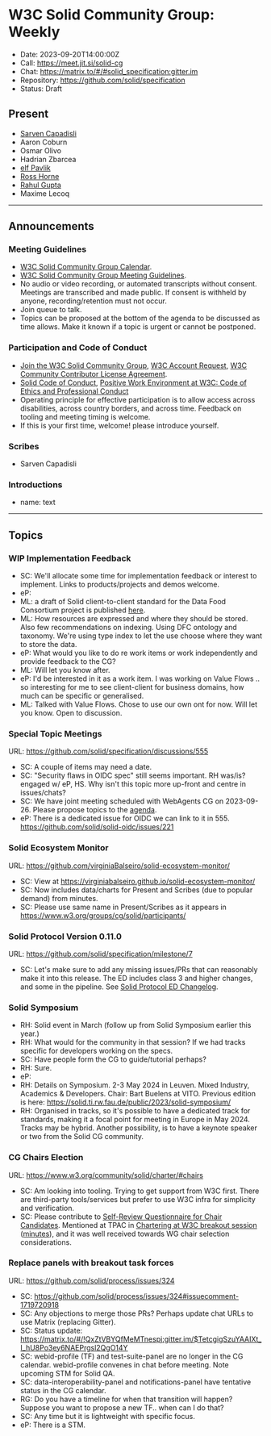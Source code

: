 # W3C Solid Community Group: Weekly

* Date: 2023-09-20T14:00:00Z
* Call: https://meet.jit.si/solid-cg
* Chat: https://matrix.to/#/#solid_specification:gitter.im
* Repository: https://github.com/solid/specification
* Status: Draft

## Present
* [Sarven Capadisli](https://csarven.ca/#i)
* Aaron Coburn
* Osmar Olivo
* Hadrian Zbarcea
* [elf Pavlik](https://elf-pavlik.hackers4peace.net)
* [Ross Horne](https://personal.cis.strath.ac.uk/ross.horne/)
* [Rahul Gupta](https://cxres.pages.dev/profile#i)
* Maxime Lecoq

---

## Announcements

### Meeting Guidelines
* [W3C Solid Community Group Calendar](https://www.w3.org/groups/cg/solid/calendar).
* [W3C Solid Community Group Meeting Guidelines](https://github.com/solid/specification/blob/main/meetings/README.md).
* No audio or video recording, or automated transcripts without consent. Meetings are transcribed and made public. If consent is withheld by anyone, recording/retention must not occur.
* Join queue to talk.
* Topics can be proposed at the bottom of the agenda to be discussed as time allows. Make it known if a topic is urgent or cannot be postponed.

### Participation and Code of Conduct
* [Join the W3C Solid Community Group](https://www.w3.org/community/solid/join), [W3C Account Request](http://www.w3.org/accounts/request), [W3C Community Contributor License Agreement](https://www.w3.org/community/about/agreements/cla/).
* [Solid Code of Conduct](https://github.com/solid/process/blob/main/code-of-conduct.md), [Positive Work Environment at W3C: Code of Ethics and Professional Conduct](https://www.w3.org/Consortium/cepc/)
* Operating principle for effective participation is to allow access across disabilities, across country borders, and across time. Feedback on tooling and meeting timing is welcome.
* If this is your first time, welcome! please introduce yourself.


### Scribes
* Sarven Capadisli

### Introductions
* name: text


---


## Topics

### WIP Implementation Feedback
* SC: We'll allocate some time for implementation feedback or interest to implement. Links to products/projects and demos welcome.
* eP: 
* ML: a draft of Solid client-to-client standard for the Data Food Consortium project is published [here](https://datafoodconsortium.gitbook.io/dfc-standard-documentation/solid-client-protocol).
* ML: How resources are expressed and where they should be stored. Also  few recommendations on indexing. Using DFC ontology and taxonomy. We're using type index to let the use choose where they  want to store the data.
* eP: What would you like to do re work items or work independently and provide feedback to the CG?
* ML: Will let you know after.
* eP: I'd be interested in it as a work item. I was working on Value Flows .. so interesting for me to see client-client for business domains, how much can be specific or generalised.
* ML: Talked with Value Flows. Chose to use our own ont for now. Will let you know. Open to discussion.


### Special Topic Meetings
URL: https://github.com/solid/specification/discussions/555

* SC: A couple of items may need a date.
* SC: "Security flaws in OIDC spec" still seems important. RH was/is? engaged w/ eP, HS. Why isn't this topic more up-front and centre in issues/chats?
* SC: We have joint meeting scheduled with WebAgents CG on 2023-09-26. Please propose topics to the [agenda](https://hackmd.io/ftVbmvj0R0Oh6EsPWTEkwQ).
* eP: There is a dedicated issue for OIDC we can link to it in 555. https://github.com/solid/solid-oidc/issues/221


### Solid Ecosystem Monitor
URL: https://github.com/virginiaBalseiro/solid-ecosystem-monitor/

* SC: View at https://virginiabalseiro.github.io/solid-ecosystem-monitor/
* SC: Now includes data/charts for Present and Scribes (due to popular demand) from minutes.
* SC: Please use same name in Present/Scribes as it appears in https://www.w3.org/groups/cg/solid/participants/ 


### Solid Protocol Version 0.11.0
URL: https://github.com/solid/specification/milestone/7

* SC: Let's make sure to add any missing issues/PRs that can reasonably make it into this release. The ED includes class 3 and higher changes, and some in the pipeline. See [Solid Protocol ED Changelog](https://solidproject.org/ED/protocol#changelog).


### Solid Symposium

* RH: Solid event in March (follow up from Solid Symposium earlier this year.)
* RH: What would for the community in that session? If we had tracks specific for developers working on the specs.
* SC: Have people form the CG to guide/tutorial perhaps?
* RH: Sure.
* eP: 
* RH: Details on Symposium. 2-3 May 2024 in Leuven. Mixed Industry, Academics & Developers. Chair: Bart Buelens at VITO. Previous edition is here: https://solid.ti.rw.fau.de/public/2023/solid-symposium/
* RH: Organised in tracks, so it's possible to have a dedicated track for standards, making it a focal point for meeting in Europe in May 2024. Tracks may be hybrid. Another possibility, is to have a keynote speaker or two from the Solid CG community.


### CG Chairs Election
URL: https://www.w3.org/community/solid/charter/#chairs

* SC: Am looking into tooling. Trying to get support from W3C first. There are third-party tools/services but prefer to use W3C infra for simplicity and verification.
* SC: Please contribute to [Self-Review Questionnaire for Chair Candidates](https://github.com/solid/specification/discussions/568). Mentioned at TPAC in [Chartering at W3C breakout session](https://github.com/w3c/tpac2023-breakouts/issues/43) ([minutes](https://www.w3.org/2023/09/13-w3process-minutes.html)), and it was well received towards WG chair selection considerations.


### Replace panels with breakout task forces
URL: https://github.com/solid/process/issues/324

* SC: https://github.com/solid/process/issues/324#issuecomment-1719720918
* SC: Any objections to merge those PRs? Perhaps update chat URLs to use Matrix (replacing Gitter).
* SC: Status update: https://matrix.to/#/!QxZtVBYQfMeMTnespj:gitter.im/$TetcgigSzuYAAIXt_I_hU8Po3ey6NAEPrgsl2QgO14Y
* SC: webid-profile (TF) and test-suite-panel are no longer in the CG calendar. webid-profile convenes in chat before meeting. Note upcoming STM for Solid QA.
* SC: data-interoperability-panel and notifications-panel have tentative status in the CG calendar.
* RG: Do you have a timeline for when that transition will happen? Suppose you want to propose a new TF.. when can I do that?
* SC: Any time but it is lightweight with specific focus.
* eP: There is a STM.
